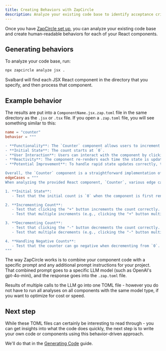 ```yaml
---
title: Creating Behaviors with ZapCircle
description: Analyze your existing code base to identify acceptance criteria, edge cases, and unit tests
---
```


Once you have [ZapCircle set up](./getting-started), you can analyze your existing code base and create human-readable behaviors for each of your React components.

## Generating behaviors

To analyze your code base, run:

```bash
npx zapcircle analyze jsx .
```

Svalbard will find each JSX React component in the directory that you specify, and then process that component.

## Example behavior

The results are put into a `ComponentName.jsx.zap.toml` file in the same directory as the `.jsx` or `.tsx` file. If you open a `.zap.toml` file, you will see something similar to this:

```toml
name = "counter"
behavior = """

- **Functionality**: The `Counter` component allows users to increment and decrement a numeric count displayed in the UI. 
- **Initial State**: The count starts at `0`.
- **User Interaction**: Users can interact with the component by clicking the "+" and "-" buttons to change the count.
- **Reactivity**: The component re-renders each time the state is updated, showing the current count value in the `<h1>` element.
- **Potential Improvement**: To handle rapid state updates correctly, the `setCount` function should be used in a way that considers the previous state.

Overall, the `Counter` component is a straightforward implementation of a counter, demonstrating basic React state management and event handling principles."""
edgeCases = """
When analyzing the provided React component, `Counter`, various edge cases can be identified that should be tested to ensure the component behaves correctly under different conditions. Here are some potential edge cases to consider:

1. **Initial State**:
   - Test that the initial count is `0` when the component is first rendered.

2. **Incrementing Count**:
   - Test that clicking the "+" button increments the count correctly.
   - Test that multiple increments (e.g., clicking the "+" button multiple times in quick succession) updates the count accurately.

3. **Decrementing Count**:
   - Test that clicking the "-" button decrements the count correctly.
   - Test that multiple decrements (e.g., clicking the "-" button multiple times in quick succession) updates the count accurately.

4. **Handling Negative Counts**:
   - Test that the counter can go negative when decrementing from `0`. Ensure that the count displays `-1`, `-2`, etc.
"""
```

The way ZapCircle works is to combine your component code with a specific prompt and any additional prompt instructions for your project. That combined prompt goes to a specific LLM model (such as OpenAI's gpt-4o-mini), and the response goes into the `.zap.toml` file.

Results of multiple calls to the LLM go into one TOML file - however you do not have to run all analyses on all components with the same model type, if you want to optimize for cost or speed.

## Next step

While these TOML files can certainly be interesting to read through - you can get insights into what the code does quickly, the next step is to write your own code or components using this behavior-driven approach.

We'll do that in the [Generating Code](/guides/generating-code) guide.